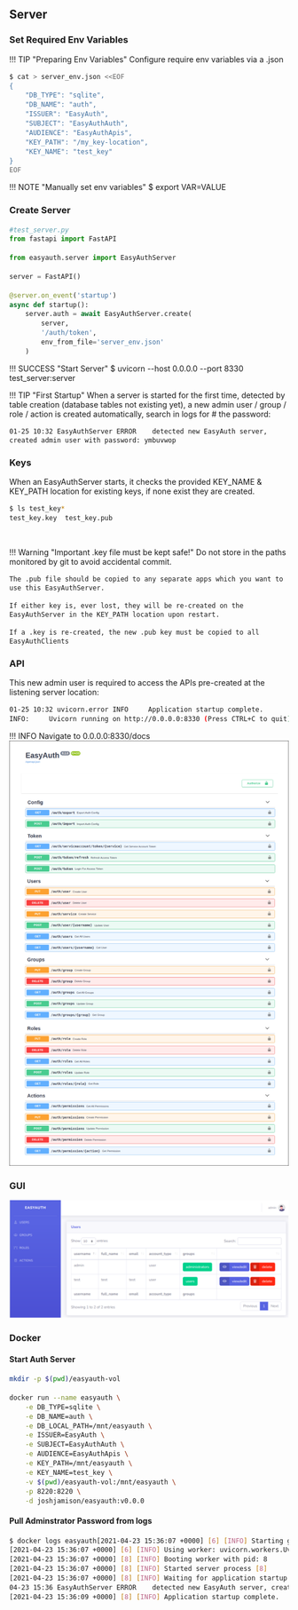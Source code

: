 ## Server

### Set Required Env Variables
!!! TIP "Preparing Env Variables"
    Configure require env variables via a .json
```bash
$ cat > server_env.json <<EOF
{
    "DB_TYPE": "sqlite",
    "DB_NAME": "auth",
    "ISSUER": "EasyAuth",
    "SUBJECT": "EasyAuthAuth",
    "AUDIENCE": "EasyAuthApis",
    "KEY_PATH": "/my_key-location",
    "KEY_NAME": "test_key"
}
EOF
```
!!! NOTE "Manually set env variables"
    $ export VAR=VALUE


### Create Server 
```python
#test_server.py
from fastapi import FastAPI

from easyauth.server import EasyAuthServer

server = FastAPI()

@server.on_event('startup')
async def startup():
    server.auth = await EasyAuthServer.create(
        server, 
        '/auth/token',
        env_from_file='server_env.json'
    )

``` 
!!! SUCCESS "Start Server"
    $ uvicorn --host 0.0.0.0 --port 8330 test_server:server

!!! TIP "First Startup"
    When a server is started for the first time, detected by table creation (database tables not existing yet), a new admin user / group / role / action is created automatically, search in logs for # the password:

```
01-25 10:32 EasyAuthServer ERROR    detected new EasyAuth server, created admin user with password: ymbuvwop
```

### Keys
When an EasyAuthServer starts, it checks the provided KEY_NAME  & KEY_PATH location for existing keys, if none exist they are created.
<br>

```bash 
$ ls test_key*
test_key.key  test_key.pub
```
<br>

!!! Warning "Important .key file must be kept safe!"
    Do not store in the paths monitored by git to avoid accidental commit.

    The .pub file should be copied to any separate apps which you want to use this EasyAuthServer.

    If either key is, ever lost, they will be re-created on the EasyAuthServer in the KEY_PATH location upon restart. 

    If a .key is re-created, the new .pub key must be copied to all EasyAuthClients

### API

This new admin user is required to access the APIs pre-created at
the listening server location:
```bash
01-25 10:32 uvicorn.error INFO     Application startup complete.
INFO:     Uvicorn running on http://0.0.0.0:8330 (Press CTRL+C to quit)
```
!!! INFO
    Navigate to 0.0.0.0:8330/docs
![](images/api.png)

### GUI
![](images/EasyAuthGUI.png)

### Docker 

#### Start Auth Server

```bash
mkdir -p $(pwd)/easyauth-vol

docker run --name easyauth \
    -e DB_TYPE=sqlite \
    -e DB_NAME=auth \
    -e DB_LOCAL_PATH=/mnt/easyauth \
    -e ISSUER=EasyAuth \
    -e SUBJECT=EasyAuthAuth \
    -e AUDIENCE=EasyAuthApis \
    -e KEY_PATH=/mnt/easyauth \
    -e KEY_NAME=test_key \
    -v $(pwd)/easyauth-vol:/mnt/easyauth \
    -p 8220:8220 \
    -d joshjamison/easyauth:v0.0.0
```

#### Pull Adminstrator Password from logs

```bash
$ docker logs easyauth[2021-04-23 15:36:07 +0000] [6] [INFO] Starting gunicorn 20.1.0[2021-04-23 15:36:07 +0000] [6] [INFO] Listening at: http://0.0.0.0:8220 (6)
[2021-04-23 15:36:07 +0000] [6] [INFO] Using worker: uvicorn.workers.UvicornWorker
[2021-04-23 15:36:07 +0000] [8] [INFO] Booting worker with pid: 8
[2021-04-23 15:36:07 +0000] [8] [INFO] Started server process [8]
[2021-04-23 15:36:07 +0000] [8] [INFO] Waiting for application startup.
04-23 15:36 EasyAuthServer ERROR    detected new EasyAuth server, created admin user with password: cwmykhzj
[2021-04-23 15:36:09 +0000] [8] [INFO] Application startup complete.
```

